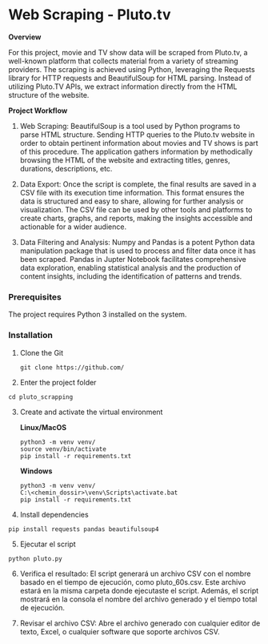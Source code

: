 # Web Scraping - Pluto.tv

**Overview**

For this project, movie and TV show data will be scraped from Pluto.tv, a well-known platform that collects material from a variety of streaming providers. The scraping is achieved using Python, leveraging the Requests library for HTTP requests and BeautifulSoup for HTML parsing. Instead of utilizing Pluto.TV APIs, we extract information directly from the HTML structure of the website.

**Project Workflow**
1. Web Scraping:
BeautifulSoup is a tool used by Python programs to parse HTML structure. Sending HTTP queries to the Pluto.tv website in order to obtain pertinent information about movies and TV shows is part of this procedure. The application gathers information by methodically browsing the HTML of the website and extracting titles, genres, durations, descriptions, etc.


2. Data Export:
Once the script is complete, the final results are saved in a CSV file with its execution time information. This format ensures the data is structured and easy to share, allowing for further analysis or visualization. The CSV file can be used by other tools and platforms to create charts, graphs, and reports, making the insights accessible and actionable for a wider audience.

3. Data Filtering and Analysis:
Numpy and Pandas is a potent Python data manipulation package that is used to process and filter data once it has been scraped. Pandas in Jupter Notebook facilitates comprehensive data exploration, enabling statistical analysis and the production of content insights, including the identification of patterns and trends.

### Prerequisites

The project requires Python 3 installed on the system.

### Installation

1. Clone the Git
	```
	git clone https://github.com/
	```

2. Enter the project folder

```
cd pluto_scrapping
```

3. Create and activate the virtual environment

    **Linux/MacOS**
	```
	python3 -m venv venv/
	source venv/bin/activate
	pip install -r requirements.txt
	```
    **Windows**
	```
	python3 -m venv venv/
	C:\<chemin_dossir>\venv\Scripts\activate.bat
	pip install -r requirements.txt
	```
4. Install dependencies

```
pip install requests pandas beautifulsoup4
```

5. Ejecutar el script

```
python pluto.py
```
6. Verifica el resultado:
El script generará un archivo CSV con el nombre basado en el tiempo de ejecución, como pluto_60s.csv. Este archivo estará en la misma carpeta donde ejecutaste el script.
Además, el script mostrará en la consola el nombre del archivo generado y el tiempo total de ejecución.

7. Revisar el archivo CSV:
Abre el archivo generado con cualquier editor de texto, Excel, o cualquier software que soporte archivos CSV.
